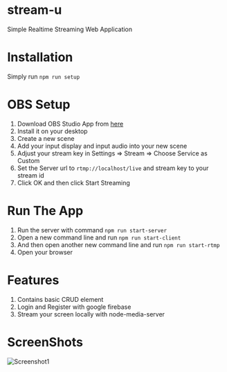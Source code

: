 # stream-u
Simple Realtime Streaming Web Application

# Installation
Simply run `npm run setup`

# OBS Setup
1. Download OBS Studio App from [here](https://obsproject.com)
2. Install it on your desktop
3. Create a new scene
4. Add your input display and input audio into your new scene
5. Adjust your stream key in Settings => Stream => Choose Service as Custom
6. Set the Server url to `rtmp://localhost/live` and stream key to your stream id
7. Click OK and then click Start Streaming

# Run The App
1. Run the server with command `npm run start-server`
2. Open a new command line and run `npm run start-client`
3. And then open another new command line and run `npm run start-rtmp`
4. Open your browser

# Features
1. Contains basic CRUD element
2. Login and Register with google firebase
3. Stream your screen locally with node-media-server

# ScreenShots
![Screenshot1](https://drive.google.com/uc?export=view&id=1UN3Pa3OIdQXroU9bDX_-B9flTW_xjxkc "StreamU")